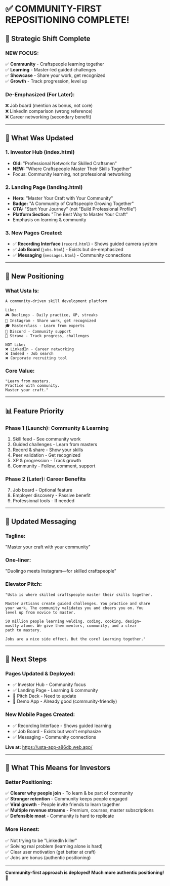 # ✅ COMMUNITY-FIRST REPOSITIONING COMPLETE!

## 🎯 Strategic Shift Complete

### **NEW FOCUS:**
✅ **Community** - Craftspeople learning together  
✅ **Learning** - Master-led guided challenges  
✅ **Showcase** - Share your work, get recognized  
✅ **Growth** - Track progression, level up  

### **De-Emphasized (For Later):**
❌ Job board (mention as bonus, not core)  
❌ LinkedIn comparison (wrong reference)  
❌ Career networking (secondary benefit)  

---

## 📱 What Was Updated

### **1. Investor Hub (index.html)**
- **Old:** "Professional Network for Skilled Craftsmen"
- **NEW:** "Where Craftspeople Master Their Skills Together"
- Focus: Community learning, not professional networking

### **2. Landing Page (landing.html)**
- **Hero:** "Master Your Craft with Your Community"
- **Badge:** "A Community of Craftspeople Growing Together"
- **CTA:** "Start Your Journey" (not "Build Professional Profile")
- **Platform Section:** "The Best Way to Master Your Craft"
- Emphasis on learning & community

### **3. New Pages Created:**
- ✅ **Recording Interface** (`record.html`) - Shows guided camera system
- ✅ **Job Board** (`jobs.html`) - Exists but de-emphasized
- ✅ **Messaging** (`messages.html`) - Community connections

---

## 🎨 New Positioning

### **What Usta Is:**
```
A community-driven skill development platform

Like:
🎮 Duolingo - Daily practice, XP, streaks
📸 Instagram - Share work, get recognized
🎓 Masterclass - Learn from experts
👥 Discord - Community support
🏃 Strava - Track progress, challenges

NOT Like:
❌ LinkedIn - Career networking
❌ Indeed - Job search
❌ Corporate recruiting tool
```

### **Core Value:**
```
"Learn from masters.
Practice with community.
Master your craft."
```

---

## 📊 Feature Priority

### **Phase 1 (Launch): Community & Learning**
1. Skill feed - See community work
2. Guided challenges - Learn from masters
3. Record & share - Show your skills
4. Peer validation - Get recognized
5. XP & progression - Track growth
6. Community - Follow, comment, support

### **Phase 2 (Later): Career Benefits**
7. Job board - Optional feature
8. Employer discovery - Passive benefit
9. Professional tools - If needed

---

## 💬 Updated Messaging

### **Tagline:**
"Master your craft with your community"

### **One-liner:**
"Duolingo meets Instagram—for skilled craftspeople"

### **Elevator Pitch:**
```
"Usta is where skilled craftspeople master their skills together.

Master artisans create guided challenges. You practice and share 
your work. The community validates you and cheers you on. You 
level up from novice to master.

50 million people learning welding, coding, cooking, design—
mostly alone. We give them mentors, community, and a clear 
path to mastery.

Jobs are a nice side effect. But the core? Learning together."
```

---

## 🚀 Next Steps

### **Pages Updated & Deployed:**
- ✅ Investor Hub - Community focus
- ✅ Landing Page - Learning & community
- 🔄 Pitch Deck - Need to update
- 🔄 Demo App - Already good (community-friendly)

### **New Mobile Pages Created:**
- ✅ Recording Interface - Shows guided learning
- ✅ Job Board - Exists but won't emphasize
- ✅ Messaging - Community connections

**Live at:** https://usta-app-a86db.web.app/

---

## 🎯 What This Means for Investors

### **Better Positioning:**
✅ **Clearer why people join** - To learn & be part of community  
✅ **Stronger retention** - Community keeps people engaged  
✅ **Viral growth** - People invite friends to learn together  
✅ **Multiple revenue streams** - Premium, courses, master subscriptions  
✅ **Defensible moat** - Community is hard to replicate  

### **More Honest:**
✅ Not trying to be "LinkedIn killer"  
✅ Solving real problem (learning alone is hard)  
✅ Clear user motivation (get better at craft)  
✅ Jobs are bonus (authentic positioning)  

---

**Community-first approach is deployed! Much more authentic positioning! 🎉**


